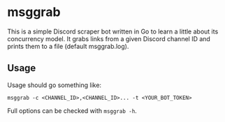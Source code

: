 # msggrab

This is a simple Discord scraper bot written in Go to learn a little about its concurrency model.
It grabs links from a given Discord channel ID and prints them to a file (default msggrab.log).

## Usage

Usage should go something like:
```
msggrab -c <CHANNEL_ID>,<CHANNEL_ID>... -t <YOUR_BOT_TOKEN>
```

Full options can be checked with `msggrab -h`.
